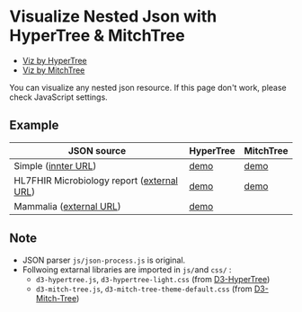 # Visualize Nested Json with HyperTree & MitchTree

- [Viz by HyperTree](https://ishihara-jp.github.io/VizNestJson/NestJsonViz.html)
- [Viz by MitchTree](https://ishihara-jp.github.io/VizNestJson/NestJsonViz2.html)

You can visualize any nested json resource.
If this page don't work, please check JavaScript settings.

## Example
|JSON source | HyperTree | MitchTree |
|---|---|---|
|Simple ([innter URL](data/test.json))|[demo](https://ishihara-jp.github.io/VizNestJson/example/NestJsonVizDemo1.html)|[demo](https://ishihara-jp.github.io/VizNestJson/example/NestJsonViz2Demo1.html)|
|HL7FHIR Microbiology report ([external URL](https://jami-fhir-jp-wg.github.io/jp-core-v1xpages/jpcore-r4/develop/DiagnosticReport-jp-diagnosticreport-microbiology-example-1.json)) | [demo](https://ishihara-jp.github.io/VizNestJson/example/NestJsonVizDemo2.html)|[demo](https://ishihara-jp.github.io/VizNestJson/example/NestJsonViz2Demo2.html)|
|Mammalia ([external URL](https://glouwa.github.io/d3-hypertree-examples/examples-html/minimal-ajax/mammalia.d3.json)) |[demo](https://ishihara-jp.github.io/VizNestJson/example/NestJsonVizDemo3.html)||


## Note
- JSON parser `js/json-process.js` is original.
- Follwoing extarnal libraries are imported in `js/`and `css/` :
  - `d3-hypertree.js`, `d3-hypertree-light.css` (from [D3-HyperTree](https://github.com/glouwa/d3-hypertree))
  - `d3-mitch-tree.js`, `d3-mitch-tree-theme-default.css` (from [D3-Mitch-Tree](https://github.com/deltoss/d3-mitch-tree))
